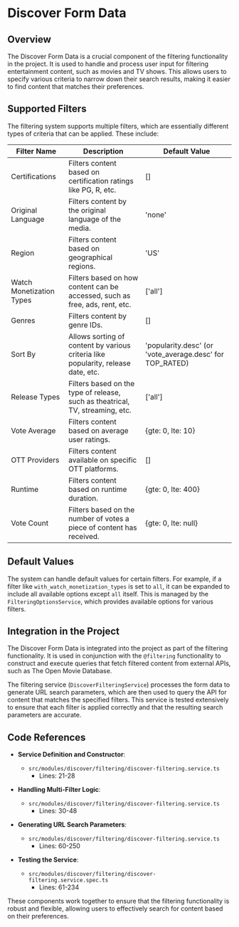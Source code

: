 # Discover Form Data

## Overview

The Discover Form Data is a crucial component of the filtering functionality in the project. It is used to handle and process user input for filtering entertainment content, such as movies and TV shows. This allows users to specify various criteria to narrow down their search results, making it easier to find content that matches their preferences.

## Supported Filters

The filtering system supports multiple filters, which are essentially different types of criteria that can be applied. These include:

| Filter Name              | Description                                                                       | Default Value                                            |
| ------------------------ | --------------------------------------------------------------------------------- | -------------------------------------------------------- |
| Certifications           | Filters content based on certification ratings like PG, R, etc.                   | []                                                       |
| Original Language        | Filters content by the original language of the media.                            | 'none'                                                   |
| Region                   | Filters content based on geographical regions.                                    | 'US'                                                     |
| Watch Monetization Types | Filters based on how content can be accessed, such as free, ads, rent, etc.       | ['all']                                                  |
| Genres                   | Filters content by genre IDs.                                                     | []                                                       |
| Sort By                  | Allows sorting of content by various criteria like popularity, release date, etc. | 'popularity.desc' (or 'vote_average.desc' for TOP_RATED) |
| Release Types            | Filters based on the type of release, such as theatrical, TV, streaming, etc.     | ['all']                                                  |
| Vote Average             | Filters content based on average user ratings.                                    | {gte: 0, lte: 10}                                        |
| OTT Providers            | Filters content available on specific OTT platforms.                              | []                                                       |
| Runtime                  | Filters content based on runtime duration.                                        | {gte: 0, lte: 400}                                       |
| Vote Count               | Filters based on the number of votes a piece of content has received.             | {gte: 0, lte: null}                                      |

## Default Values

The system can handle default values for certain filters. For example, if a filter like `with_watch_monetization_types` is set to `all`, it can be expanded to include all available options except `all` itself. This is managed by the `FilteringOptionsService`, which provides available options for various filters.

## Integration in the Project

The Discover Form Data is integrated into the project as part of the filtering functionality. It is used in conjunction with the `@filtering` functionality to construct and execute queries that fetch filtered content from external APIs, such as The Open Movie Database.

The filtering service (`DiscoverFilteringService`) processes the form data to generate URL search parameters, which are then used to query the API for content that matches the specified filters. This service is tested extensively to ensure that each filter is applied correctly and that the resulting search parameters are accurate.

## Code References

- **Service Definition and Constructor**:

  - `src/modules/discover/filtering/discover-filtering.service.ts`
    - Lines: 21-28

- **Handling Multi-Filter Logic**:

  - `src/modules/discover/filtering/discover-filtering.service.ts`
    - Lines: 30-48

- **Generating URL Search Parameters**:

  - `src/modules/discover/filtering/discover-filtering.service.ts`
    - Lines: 60-250

- **Testing the Service**:
  - `src/modules/discover/filtering/discover-filtering.service.spec.ts`
    - Lines: 61-234

These components work together to ensure that the filtering functionality is robust and flexible, allowing users to effectively search for content based on their preferences.
